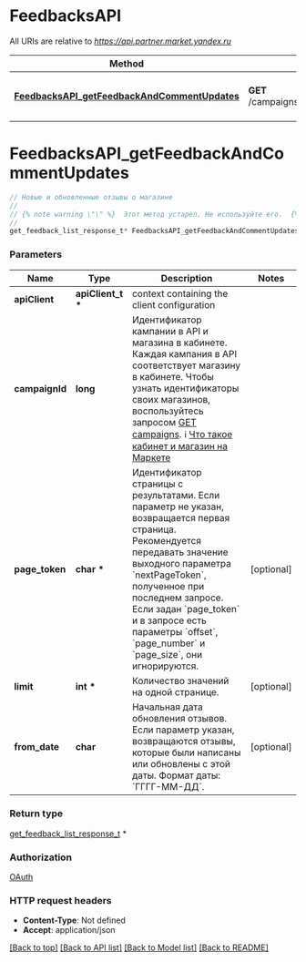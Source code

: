 # FeedbacksAPI

All URIs are relative to *https://api.partner.market.yandex.ru*

Method | HTTP request | Description
------------- | ------------- | -------------
[**FeedbacksAPI_getFeedbackAndCommentUpdates**](FeedbacksAPI.md#FeedbacksAPI_getFeedbackAndCommentUpdates) | **GET** /campaigns/{campaignId}/feedback/updates | Новые и обновленные отзывы о магазине


# **FeedbacksAPI_getFeedbackAndCommentUpdates**
```c
// Новые и обновленные отзывы о магазине
//
// {% note warning \"\" %}  Этот метод устарел. Не используйте его.  {% endnote %}  Возвращает новые и обновленные отзывы о магазине на Маркете.  Результаты возвращаются постранично, одна страница содержит не более 20 отзывов. Выходные данные содержат идентификатор следующей страницы.  |**⚙️ Лимит:** 100 запросов в час| |-| 
//
get_feedback_list_response_t* FeedbacksAPI_getFeedbackAndCommentUpdates(apiClient_t *apiClient, long campaignId, char *page_token, int *limit, char from_date);
```

### Parameters
Name | Type | Description  | Notes
------------- | ------------- | ------------- | -------------
**apiClient** | **apiClient_t \*** | context containing the client configuration |
**campaignId** | **long** | Идентификатор кампании в API и магазина в кабинете. Каждая кампания в API соответствует магазину в кабинете.  Чтобы узнать идентификаторы своих магазинов, воспользуйтесь запросом [GET campaigns](../../reference/campaigns/getCampaigns.md).  ℹ️ [Что такое кабинет и магазин на Маркете](https://yandex.ru/support/marketplace/account/introduction.html)  | 
**page_token** | **char \*** | Идентификатор страницы c результатами.  Если параметр не указан, возвращается первая страница.  Рекомендуется передавать значение выходного параметра &#x60;nextPageToken&#x60;, полученное при последнем запросе.  Если задан &#x60;page_token&#x60; и в запросе есть параметры &#x60;offset&#x60;, &#x60;page_number&#x60; и &#x60;page_size&#x60;, они игнорируются.  | [optional] 
**limit** | **int \*** | Количество значений на одной странице.  | [optional] 
**from_date** | **char** | Начальная дата обновления отзывов.  Если параметр указан, возвращаются отзывы, которые были написаны или обновлены с этой даты.  Формат даты: &#x60;ГГГГ-ММ-ДД&#x60;.  | [optional] 

### Return type

[get_feedback_list_response_t](get_feedback_list_response.md) *


### Authorization

[OAuth](../README.md#OAuth)

### HTTP request headers

 - **Content-Type**: Not defined
 - **Accept**: application/json

[[Back to top]](#) [[Back to API list]](../README.md#documentation-for-api-endpoints) [[Back to Model list]](../README.md#documentation-for-models) [[Back to README]](../README.md)


